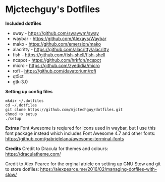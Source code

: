 # Mjctechguy's Dotfiles
**Included dotfiles**
- sway - https://github.com/swaywm/sway
- waybar - https://github.com/Alexays/Waybar
- mako - https://github.com/emersion/mako
- alacritty - https://github.com/alacritty/alacritty
- fish - https://github.com/fish-shell/fish-shell
- ncspot - https://github.com/hrkfdn/ncspot
- micro - https://github.com/zyedidia/micro
- rofi - https://github.com/davatorium/rofi
- qt5ct
- gtk-3.0

**Setting up config files**
```
mkdir ~/.dotfiles
cd ~/.dotfiles
git clone https://github.com/mjctechguy/dotfiles.git
chmod +x setup
./setup
```

**Extras**
Font Awesome is reqiured for icons used in waybar, but I use this font package instead which includes Font Awesome 4.7 and other fonts: https://github.com/gabrielelana/awesome-terminal-fonts

**Credits**
Credit to Dracula for themes and colours: https://draculatheme.com/

Credit to Alex Pearce for the orginal atricle on setting up GNU Stow and git to store dotfiles: https://alexpearce.me/2016/02/managing-dotfiles-with-stow/
